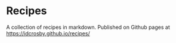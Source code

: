 # Recipes

A collection of recipes in markdown. Published on Github pages at https://idcrosby.github.io/recipes/
